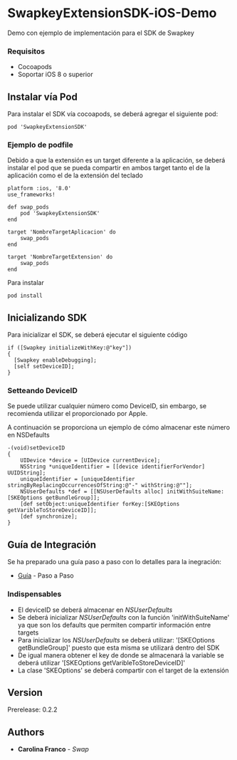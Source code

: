 # SwapkeyExtensionSDK-iOS-Demo

Demo con ejemplo de implementación para el SDK de Swapkey

### Requisitos

- Cocoapods 
- Soportar iOS 8 o superior

## Instalar vía Pod

Para instalar el SDK vía cocoapods, se deberá agregar el siguiente pod:
```
pod 'SwapkeyExtensionSDK' 
```

### Ejemplo de podfile

Debido a que la extensión es un target diferente a la aplicación, se deberá instalar el pod que se pueda compartir en ambos target tanto el de la aplicación como el de la extensión del teclado

```
platform :ios, '8.0'
use_frameworks!

def swap_pods
	pod 'SwapkeyExtensionSDK'
end

target 'NombreTargetAplicacion' do
    swap_pods
end

target 'NombreTargetExtension' do
    swap_pods
end
```

Para instalar

```
pod install
```


## Inicializando SDK

Para inicializar el SDK, se deberá ejecutar el siguiente código

```
if ([Swapkey initializeWithKey:@"key"])
{
  [Swapkey enableDebugging];
  [self setDeviceID];
}
```

### Setteando DeviceID

Se puede utilizar cualquier número como DeviceID, sin embargo, se recomienda utilizar el proporcionado por Apple.

A continuación se proporciona un ejemplo de cómo almacenar este número en NSDefaults

```
-(void)setDeviceID
{
    UIDevice *device = [UIDevice currentDevice];
    NSString *uniqueIdentifier = [[device identifierForVendor] UUIDString];
    uniqueIdentifier = [uniqueIdentifier stringByReplacingOccurrencesOfString:@"-" withString:@""];
    NSUserDefaults *def = [[NSUserDefaults alloc] initWithSuiteName:[SKEOptions getBundleGroup]];
    [def setObject:uniqueIdentifier forKey:[SKEOptions getVaribleToStoreDeviceID]];
    [def synchronize];
}
```

## Guía de Integración

Se ha preparado una guía paso a paso con lo detalles para la inegración:

* [Guía](https://swapme.mx/SwapkeySDK.html) - Paso a Paso

### Indispensables

- El deviceID se deberá almacenar en *NSUserDefaults*
- Se deberá inicializar *NSUserDefaults* con la función 'initWithSuiteName' ya que son los defaults que permiten compartir información entre targets
- Para inicializar los *NSUserDefaults* se deberá utilizar: '[SKEOptions getBundleGroup]' puesto que esta misma se utilizará dentro del SDK
- De igual manera obtener el key de donde se almacenará la variable se deberá utilizar '[SKEOptions getVaribleToStoreDeviceID]'
- La clase 'SKEOptions' se deberá compartir con el target de la extensión

##  Version

Prerelease: 0.2.2

## Authors

* **Carolina Franco** - *Swap*


